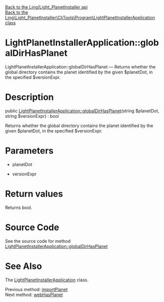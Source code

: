 [Back to the Ling/Light_PlanetInstaller api](https://github.com/lingtalfi/Light_PlanetInstaller/blob/master/doc/api/Ling/Light_PlanetInstaller.md)<br>
[Back to the Ling\Light_PlanetInstaller\CliTools\Program\LightPlanetInstallerApplication class](https://github.com/lingtalfi/Light_PlanetInstaller/blob/master/doc/api/Ling/Light_PlanetInstaller/CliTools/Program/LightPlanetInstallerApplication.md)


LightPlanetInstallerApplication::globalDirHasPlanet
================



LightPlanetInstallerApplication::globalDirHasPlanet — Returns whether the global directory contains the planet identified by the given $planetDot, in the specified $versionExpr.




Description
================


public [LightPlanetInstallerApplication::globalDirHasPlanet](https://github.com/lingtalfi/Light_PlanetInstaller/blob/master/doc/api/Ling/Light_PlanetInstaller/CliTools/Program/LightPlanetInstallerApplication/globalDirHasPlanet.md)(string $planetDot, string $versionExpr) : bool




Returns whether the global directory contains the planet identified by the given $planetDot, in the specified $versionExpr.




Parameters
================


- planetDot

    

- versionExpr

    


Return values
================

Returns bool.








Source Code
===========
See the source code for method [LightPlanetInstallerApplication::globalDirHasPlanet](https://github.com/lingtalfi/Light_PlanetInstaller/blob/master/CliTools/Program/LightPlanetInstallerApplication.php#L372-L394)


See Also
================

The [LightPlanetInstallerApplication](https://github.com/lingtalfi/Light_PlanetInstaller/blob/master/doc/api/Ling/Light_PlanetInstaller/CliTools/Program/LightPlanetInstallerApplication.md) class.

Previous method: [importPlanet](https://github.com/lingtalfi/Light_PlanetInstaller/blob/master/doc/api/Ling/Light_PlanetInstaller/CliTools/Program/LightPlanetInstallerApplication/importPlanet.md)<br>Next method: [webHasPlanet](https://github.com/lingtalfi/Light_PlanetInstaller/blob/master/doc/api/Ling/Light_PlanetInstaller/CliTools/Program/LightPlanetInstallerApplication/webHasPlanet.md)<br>

